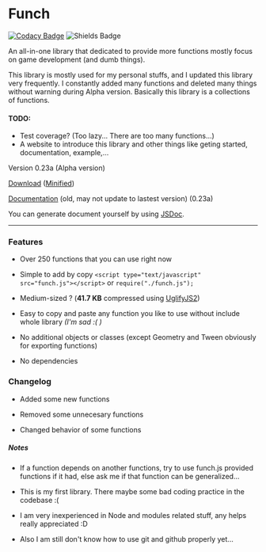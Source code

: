 # Funch
[![Codacy Badge](https://api.codacy.com/project/badge/Grade/426b8adb46464fcfb618dc22d4c7d73d)](https://www.codacy.com/app/Trung0246/Funch?utm_source=github.com&amp;utm_medium=referral&amp;utm_content=Trung0246/Funch&amp;utm_campaign=Badge_Grade)
![Shields Badge](https://img.shields.io/badge/license-MIT-blue.svg)

An all-in-one library that dedicated to provide more functions mostly focus on game development (and dumb things).

This library is mostly used for my personal stuffs, and I updated this library very frequently. I constantly added many functions and deleted many things without warning during Alpha version. Basically this library is a collections of functions.

#### TODO:
- Test coverage? (Too lazy... There are too many functions...)
- A website to introduce this library and other things like geting started, documentation, example,...

Version 0.23a (Alpha version)

[Download](https://cdn.rawgit.com/Trung0246/Funch/f800a74d/src/funch.js) ([Minified](https://cdn.rawgit.com/Trung0246/Funch/f800a74d/src/funch.min.js))

[Documentation](https://cdn.rawgit.com/Trung0246/Funch/f800a74d/docs/index.html) (old, may not update to lastest version) (0.23a)

You can generate document yourself by using [JSDoc](http://usejsdoc.org/).

---

### Features
- Over 250 functions that you can use right now

- Simple to add by copy `<script type="text/javascript" src="funch.js"></script>` or `require("./funch.js");`

- Medium-sized ? (**41.7 KB** compressed using [UglifyJS2](https://github.com/mishoo/UglifyJS2))

- Easy to copy and paste any function you like to use without include whole library *(I'm sad :( )*

- No additional objects or classes (except Geometry and Tween obviously for exporting functions)

- No dependencies

### Changelog

- Added some new functions

- Removed some unnecesary functions

- Changed behavior of some functions

##### Notes
    
  - If a function depends on another functions, try to use funch.js provided functions if it had, else ask me if that function can be generalized...
    
  - This is my first library. There maybe some bad coding practice in the codebase :(
  
  - I am very inexperienced in Node and modules related stuff, any helps really appreciated :D
  
  - Also I am still don't know how to use git and github properly yet...
